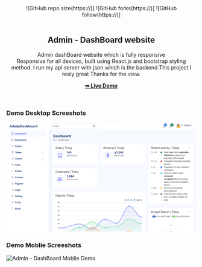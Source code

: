 <div align="center">
![GitHub repo size(https://)]
![GitHub forks(https://)]
![GitHub follow(https://)]

<br/>

<img src="">

<h2 align="center">Admin - DashBoard website</h2>

Admin dashBoard website which is fully responsive <br/>
Responsive for all devices, built using React.js and bootstrap styling method. I run my api server with json which is the backend.This project I realy great Thanks for the view.

<a href="https://"><strong>➥ Live Demo</strong></a>

</div>

<!---------------------------- npx json-server --watch -p 3333 ./api/info.json ----------------------->

<br />

### Demo Desktop Screeshots

![Admin - DashBoard Desktop Demo](./readme-images/Dashboard-Admin-view.png "Desktop Demo")

### Demo Moblie Screeshots

![Admin - DashBoard Moblie Demo](./readme-images/mobile-Tab-veiw.gif "Moblie Demo")
